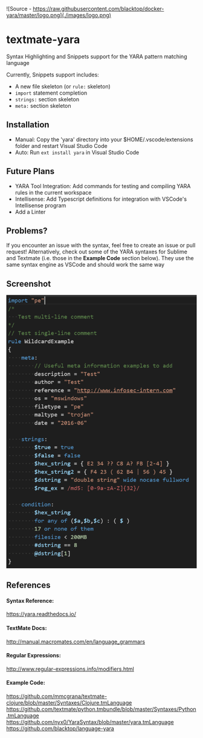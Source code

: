 ![Source - https://raw.githubusercontent.com/blacktop/docker-yara/master/logo.png](./images/logo.png)

# textmate-yara
Syntax Highlighting and Snippets support for the YARA pattern matching language

Currently, Snippets support includes:
* A new file skeleton (or `rule:` skeleton)
* `import` statement completion
* `strings:` section skeleton
* `meta:` section skeleton

## Installation
* Manual: Copy the 'yara' directory into your $HOME/.vscode/extensions folder and restart Visual Studio Code
* Auto: Run `ext install yara` in Visual Studio Code

## Future Plans
* YARA Tool Integration: Add commands for testing and compiling YARA rules in the current workspace
* Intellisense: Add Typescript definitions for integration with VSCode's Intellisense program
* Add a Linter

## Problems?
If you encounter an issue with the syntax, feel free to create an issue or pull request!
Alternatively, check out some of the YARA syntaxes for Sublime and Textmate (i.e. those in the <b>Example Code</b> section below).
They use the same syntax engine as VSCode and should work the same way

## Screenshot
![Image as of 04 Sept 2016](./images/04092016.PNG)

## References
#### Syntax Reference:<br>
https://yara.readthedocs.io/

#### TextMate Docs:<br>
http://manual.macromates.com/en/language_grammars

#### Regular Expressions:<br>
http://www.regular-expressions.info/modifiers.html

#### Example Code:<br>
https://github.com/mmcgrana/textmate-clojure/blob/master/Syntaxes/Clojure.tmLanguage <br>
https://github.com/textmate/python.tmbundle/blob/master/Syntaxes/Python.tmLanguage <br>
https://github.com/nyx0/YaraSyntax/blob/master/yara.tmLanguage <br>
https://github.com/blacktop/language-yara